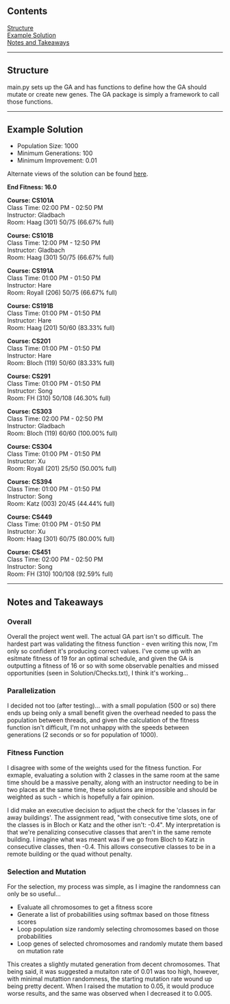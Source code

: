 ## Contents

[Structure](#structure)  
[Example Solution](#example-solution)  
[Notes and Takeaways](#notes-and-takeaways)

---

## Structure
main.py sets up the GA and has functions to define how the GA should mutate or create new genes. The GA package is simply a framework to call those functions.

---

## Example Solution

- Population Size: 1000  
- Minimum Generations: 100  
- Minimum Improvement: 0.01  

Alternate views of the solution can be found [here](https://github.com/nosv1/seagraves_intro_to_ai/tree/master/HW2_GeneticAlogorithm/Solution).

**End Fitness: 16.0** 

**Course: CS101A**  
Class Time: 02:00 PM - 02:50 PM  
Instructor: Gladbach  
Room: Haag (301) 50/75 (66.67% full)  

**Course: CS101B**  
Class Time: 12:00 PM - 12:50 PM  
Instructor: Gladbach  
Room: Haag (301) 50/75 (66.67% full)  

**Course: CS191A**  
Class Time: 01:00 PM - 01:50 PM  
Instructor: Hare  
Room: Royall (206) 50/75 (66.67% full)  

**Course: CS191B**  
Class Time: 01:00 PM - 01:50 PM  
Instructor: Hare  
Room: Haag (201) 50/60 (83.33% full)  

**Course: CS201**  
Class Time: 01:00 PM - 01:50 PM  
Instructor: Hare  
Room: Bloch (119) 50/60 (83.33% full)  

**Course: CS291**  
Class Time: 01:00 PM - 01:50 PM  
Instructor: Song  
Room: FH (310) 50/108 (46.30% full)  

**Course: CS303**  
Class Time: 02:00 PM - 02:50 PM  
Instructor: Gladbach  
Room: Bloch (119) 60/60 (100.00% full)  

**Course: CS304**  
Class Time: 01:00 PM - 01:50 PM  
Instructor: Xu  
Room: Royall (201) 25/50 (50.00% full)  

**Course: CS394**  
Class Time: 01:00 PM - 01:50 PM  
Instructor: Song  
Room: Katz (003) 20/45 (44.44% full)  

**Course: CS449**  
Class Time: 01:00 PM - 01:50 PM  
Instructor: Xu  
Room: Haag (301) 60/75 (80.00% full)  

**Course: CS451**  
Class Time: 02:00 PM - 02:50 PM  
Instructor: Song  
Room: FH (310) 100/108 (92.59% full)  

---

## Notes and Takeaways

### **Overall**
Overall the project went well. The actual GA part isn't so difficult. The hardest part was validating the fitness function - even writing this now, I'm only so confident it's producing correct values. I've come up with an esitmate fitness of 19 for an optimal schedule, and given the GA is outputting a fitness of 16 or so with some observable penalties and missed opportunities (seen in Solution/Checks.txt), I think it's working...

### **Parallelization**
I decided not too (after testing)... with a small population (500 or so) there ends up being only a small benefit given the overhead needed to pass the population between threads, and given the calculation of the fitness function isn't difficult, I'm not unhappy with the speeds between generations (2 seconds or so for population of 1000).

### **Fitness Function**
I disagree with some of the weights used for the fitness function. For exmaple, evaluating a solution with 2 classes in the same room at the same time should be a massive penalty, along with an instructor needing to be in two places at the same time, these solutions are impossible and should be weighted as such - which is hopefully a fair opinion.

I did make an executive decision to adjust the check for the 'classes in far away buildings'. The assignment read, "with consecutive time slots, one of the classes is in Bloch or Katz and the other isn't: -0.4". My interpretation is that we're penalizing consecutive classes that aren't in the same remote building. I imagine what was meant was if we go from Bloch to Katz in consecutive classes, then -0.4. This allows consecutive classes to be in a remote building or the quad without penalty.

### **Selection and Mutation**
For the selection, my process was simple, as I imagine the randomness can only be so useful... 
- Evaluate all chromosomes to get a fitness score
- Generate a list of probabilities using softmax based on those fitness scores
- Loop population size randomly selecting chromosomes based on those probabilities
- Loop genes of selected chromosomes and randomly mutate them based on mutation rate

This creates a slightly mutated generation from decent chromosomes. That being said, it was suggested a mutaiton rate of 0.01 was too high, however, with minimal mutattion randomness, the starting mutation rate wound up being pretty decent. When I raised the mutation to 0.05, it would produce worse results, and the same was observed when I decreased it to 0.005.